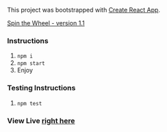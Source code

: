 This project was bootstrapped with [Create React App](https://github.com/facebookincubator/create-react-app).

[Spin the Wheel - version 1.1](https://github.com/HIVERY/spin_the_wheel)

### Instructions


1. `npm i`
1. `npm start`
1. Enjoy

### Testing Instructions
1. `npm test`

### View Live [right here](http://mobiusweb.com.au/spinmywheel/)
